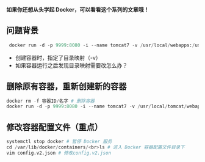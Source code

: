 **如果你还想从头学起 Docker，可以看看这个系列的文章哦！**

## 问题背景
```python
 docker run -d -p 9999:8080 -i --name tomcat7 -v /usr/local/webapps:/usr/local/tomcat/webapps tomcat:7
```

- 创建容器时，指定了目录映射（-v）
- 如果容器运行之后发现目录映射需要改怎么办？

## 删除原有容器，重新创建新的容器
```python
docker rm -f 容器ID/名字 # 删除容器
docker run -d -p 9999:8080 -i --name tomcat7 -v /usr/local/tomcat/webapps:/usr/local/tomcat/webapps tomcat:7 # 重新创建容器
```

## 修改容器配置文件（重点）
```python
systemctl stop docker # 暂停 Docker 服务
cd /var/lib/docker/containers/<br>ls # 进入 Docker 容器配置文件目录下
vim config.v2.json # 修改config.v2.json
```
